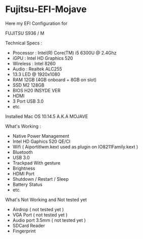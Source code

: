 # Fujitsu-EFI-Mojave
Here my EFI Configuration for

FUJITSU S936 / M

Technical Specs :
- Processor : Intel(R) Core(TM) i5 6300U @ 2.4Ghz
- iGPU : Intel HD Graphics 520
- Wireless : Intel 8260
- Audio : Realtek ALC255
- 13.3 LED @ 1920x1080
- RAM 12GB (4GB onboard + 8GB on slot)
- SSD M2 128GB
- BIOS H20 INSYDE VER
- HDMI
- 3 Port USB 3.0
- etc.

Installed Mac OS 10.14.5 A.K.A MOJAVE 

What's Working :
- Native Power Management
- Intel HD Gaphics 520 QE/CI
- Wifi ( Aiportitlwm.kext used as plugin on IO8211Family.kext )
- Bluetooth
- USB 3.0
- Trackpad With gesture
- Brightness
- HDMI Port
- Shutdown / Restart / Sleep
- Battery Status
- etc.

What's Not Working and Not tested yet
- Airdrop ( not tested yet )
- VGA Port ( not tested yet )
- Audio port 3.5mm ( not tested yet )
- SDCard Reader
- Fingerprint
